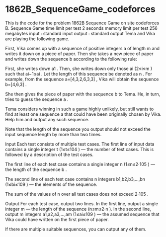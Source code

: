 # 1862B_SequenceGame_codeforces
This is the code for the problem 1862B Sequence Game on site codeforces
B. Sequence Game
time limit per test 2 seconds
memory limit per test 256 megabytes
input : standard input
output : standard output
Tema and Vika are playing the following game.

First, Vika comes up with a sequence of positive integers a
 of length m
 and writes it down on a piece of paper. Then she takes a new piece of paper and writes down the sequence b
 according to the following rule:

First, she writes down a1
.
Then, she writes down only those ai
 (2≤i≤m
) such that ai−1≤ai
. Let the length of this sequence be denoted as n
.
For example, from the sequence a=[4,3,2,6,3,3]
, Vika will obtain the sequence b=[4,6,3]
.

She then gives the piece of paper with the sequence b
 to Tema. He, in turn, tries to guess the sequence a
.

Tema considers winning in such a game highly unlikely, but still wants to find at least one sequence a
 that could have been originally chosen by Vika. Help him and output any such sequence.

Note that the length of the sequence you output should not exceed the input sequence length by more than two times.

Input
Each test consists of multiple test cases. The first line of input data contains a single integer t
 (1≤t≤104
) — the number of test cases. This is followed by a description of the test cases.

The first line of each test case contains a single integer n
 (1≤n≤2⋅105
) — the length of the sequence b
.

The second line of each test case contains n
 integers b1,b2,b3,…,bn
 (1≤bi≤109
) — the elements of the sequence.

The sum of the values of n
 over all test cases does not exceed 2⋅105
.

Output
For each test case, output two lines. In the first line, output a single integer m
 — the length of the sequence (n≤m≤2⋅n
). In the second line, output m
 integers a1,a2,a3,…,am
 (1≤ai≤109
) — the assumed sequence that Vika could have written on the first piece of paper.

If there are multiple suitable sequences, you can output any of them.

